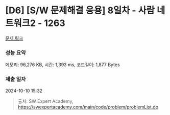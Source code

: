 # [D6] [S/W 문제해결 응용] 8일차 - 사람 네트워크2 - 1263 

[문제 링크](https://swexpertacademy.com/main/code/problem/problemDetail.do?contestProbId=AV18P2B6Iu8CFAZN) 

### 성능 요약

메모리: 96,276 KB, 시간: 1,393 ms, 코드길이: 1,877 Bytes

### 제출 일자

2024-10-10 15:32



> 출처: SW Expert Academy, https://swexpertacademy.com/main/code/problem/problemList.do